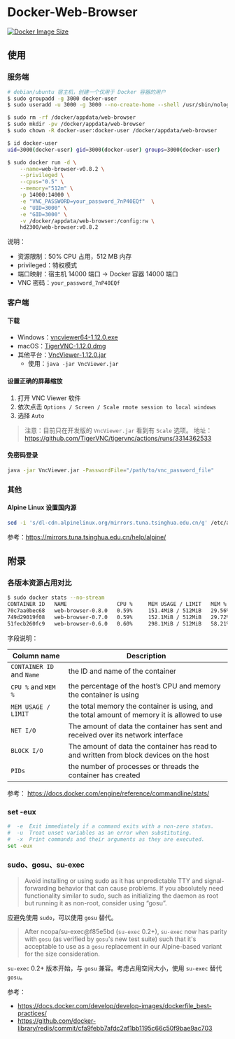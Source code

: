 # Docker-Web-Browser

[![Docker Image Size](https://img.shields.io/docker/image-size/hd2300/web-browser/latest)](https://hub.docker.com/r/hd2300/web-browser/tags)

## 使用

### 服务端

```bash
# debian/ubuntu 宿主机，创建一个仅用于 Docker 容器的用户
$ sudo groupadd -g 3000 docker-user
$ sudo useradd -u 3000 -g 3000 --no-create-home --shell /usr/sbin/nologin docker-user

$ sudo rm -rf /docker/appdata/web-browser
$ sudo mkdir -pv /docker/appdata/web-browser
$ sudo chown -R docker-user:docker-user /docker/appdata/web-browser

$ id docker-user
uid=3000(docker-user) gid=3000(docker-user) groups=3000(docker-user) 

$ sudo docker run -d \
    --name=web-browser-v0.8.2 \
    --privileged \
    --cpus="0.5" \
    --memory="512m" \
    -p 14000:14000 \
    -e "VNC_PASSWORD=your_password_7nP40EQf"  \
    -e "UID=3000" \
    -e "GID=3000" \
    -v /docker/appdata/web-browser:/config:rw \
    hd2300/web-browser:v0.8.2
```

说明：

* 资源限制：50% CPU 占用，512 MB 内存
* privileged：特权模式
* 端口映射：宿主机 14000 端口 -> Docker 容器 14000 端口
* VNC 密码：`your_password_7nP40EQf`

### 客户端

#### 下载

* Windows：[vncviewer64-1.12.0.exe](https://shorturl.at/fpqDZ)
* macOS：[TigerVNC-1.12.0.dmg](https://shorturl.at/acyKR)
* 其他平台：[VncViewer-1.12.0.jar](https://shorturl.at/swLW9)
    * 使用：`java -jar VncViewer.jar`

#### 设置正确的屏幕缩放

1. 打开 VNC Viewer 软件
2. 依次点击 `Options / Screen / Scale rmote session to local windows`
3. 选择 `Auto`

> 注意：目前只在开发版的 `VncViewer.jar` 看到有 `Scale` 选项。
> 地址：https://github.com/TigerVNC/tigervnc/actions/runs/3314362533

#### 免密码登录

```bash
java -jar VncViewer.jar -PasswordFile="/path/to/vnc_password_file" 
```

### 其他

#### Alpine Linux 设置国内源

```bash
sed -i 's/dl-cdn.alpinelinux.org/mirrors.tuna.tsinghua.edu.cn/g' /etc/apk/repositories
```

参考：https://mirrors.tuna.tsinghua.edu.cn/help/alpine/

## 附录

### 各版本资源占用对比

```bash
$ sudo docker stats --no-stream
CONTAINER ID   NAME                CPU %     MEM USAGE / LIMIT   MEM %     NET I/O           BLOCK I/O         PIDS
70c7aa0bec68   web-browser-0.8.0   0.59%     151.4MiB / 512MiB   29.56%    16.6MB / 2.11MB   13.4MB / 1.86MB   71
749d29019f08   web-browser-0.7.0   0.59%     152.1MiB / 512MiB   29.72%    19.8MB / 3.84MB   13.2MB / 2.14MB   72
51fecb260fc9   web-browser-0.6.0   0.60%     298.1MiB / 512MiB   58.21%    19.8MB / 3.76MB   306MB / 2.18MB    73    
```

字段说明：

| Column name | Description |
| --- | --- |
| `CONTAINER ID` and `Name` | the ID and name of the container |
| `CPU %` and `MEM %` | the percentage of the host’s CPU and memory the container is using |
| `MEM USAGE / LIMIT` | the total memory the container is using, and the total amount of memory it is allowed to use |
| `NET I/O` | The amount of data the container has sent and received over its network interface |
| `BLOCK I/O` | The amount of data the container has read to and written from block devices on the host |
| `PIDs` | the number of processes or threads the container has created |

参考：
https://docs.docker.com/engine/reference/commandline/stats/

### set -eux

```bash
#  -e  Exit immediately if a command exits with a non-zero status.
#  -u  Treat unset variables as an error when substituting.
#  -x  Print commands and their arguments as they are executed.
set -eux
```

### sudo、gosu、su-exec

> Avoid installing or using sudo as it has unpredictable TTY and signal-forwarding behavior that can cause problems.
> If you absolutely need functionality similar to sudo, such as initializing the daemon as root but running it as
> non-root, consider using “gosu”.

应避免使用 `sudo`，可以使用 `gosu` 替代。

> After ncopa/su-exec@f85e5bd (`su-exec` 0.2+), `su-exec` now has parity with `gosu` (as verified by `gosu`'s new test
> suite) such that it's acceptable to use as a `gosu` replacement in our Alpine-based variant for the size
> consideration.

`su-exec` 0.2+ 版本开始，与 `gosu` 兼容。考虑占用空间大小，使用 `su-exec` 替代 `gosu`。

参考：

* https://docs.docker.com/develop/develop-images/dockerfile_best-practices/
* https://github.com/docker-library/redis/commit/cfa9febb7afdc2af1bb1195c66c50f9bae9ac703

